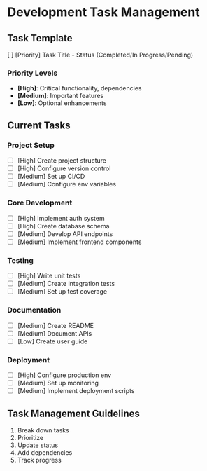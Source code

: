 # Development Task Management

## Task Template

[ ] [Priority] Task Title - Status (Completed/In Progress/Pending)

### Priority Levels

- **[High]**: Critical functionality, dependencies
- **[Medium]**: Important features
- **[Low]**: Optional enhancements

## Current Tasks

### Project Setup

- [ ] [High] Create project structure
- [ ] [High] Configure version control
- [ ] [Medium] Set up CI/CD
- [ ] [Medium] Configure env variables

### Core Development

- [ ] [High] Implement auth system
- [ ] [High] Create database schema
- [ ] [Medium] Develop API endpoints
- [ ] [Medium] Implement frontend components

### Testing

- [ ] [High] Write unit tests
- [ ] [Medium] Create integration tests
- [ ] [Medium] Set up test coverage

### Documentation

- [ ] [Medium] Create README
- [ ] [Medium] Document APIs
- [ ] [Low] Create user guide

### Deployment

- [ ] [High] Configure production env
- [ ] [Medium] Set up monitoring
- [ ] [Medium] Implement deployment scripts

## Task Management Guidelines

1. Break down tasks
2. Prioritize
3. Update status
4. Add dependencies
5. Track progress
